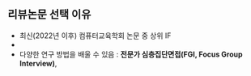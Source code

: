 ## 리뷰논문 선택 이유
* 최신(2022년 이후) 컴퓨터교육학회 논문 중 상위 IF
*  
* 다양한 연구 방법을 배울 수 있음 : **전문가 심층집단면접(FGI, Focus Group Interview)**, 